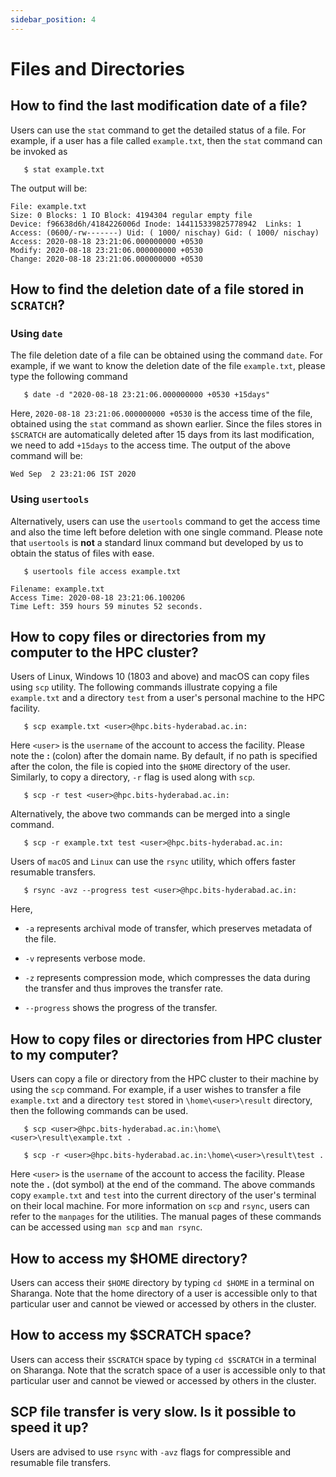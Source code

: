 ```yaml
---
sidebar_position: 4
---
```


Files and Directories
=====================

How to find the last modification date of a file?
-------------------------------------------------

Users can use the `stat` command to get the detailed status of a file.
For example, if a user has a file called `example.txt`, then the `stat`
command can be invoked as

``` {.bash}
   $ stat example.txt
```

The output will be:

``` {.bash}
File: example.txt
Size: 0 Blocks: 1 IO Block: 4194304 regular empty file
Device: f96638d6h/4184226006d Inode: 144115339825778942  Links: 1
Access: (0600/-rw-------) Uid: ( 1000/ nischay) Gid: ( 1000/ nischay)
Access: 2020-08-18 23:21:06.000000000 +0530
Modify: 2020-08-18 23:21:06.000000000 +0530
Change: 2020-08-18 23:21:06.000000000 +0530
```

How to find the deletion date of a file stored in `SCRATCH`?
------------------------------------------------------------

### Using `date`

The file deletion date of a file can be obtained using the command
`date`. For example, if we want to know the deletion date of the file
`example.txt`, please type the following command

``` {.bash}
   $ date -d "2020-08-18 23:21:06.000000000 +0530 +15days"
```

Here, `2020-08-18 23:21:06.000000000 +0530` is the access time of the
file, obtained using the `stat` command as shown earlier. Since the
files stores in `$SCRATCH` are automatically deleted after $15$ days
from its last modification, we need to add `+15days` to the access time.
The output of the above command will be:

``` {.bash}
Wed Sep  2 23:21:06 IST 2020
```

### Using `usertools`

Alternatively, users can use the `usertools` command to get the access
time and also the time left before deletion with one single command.
Please note that `usertools` is **not** a standard linux command but
developed by us to obtain the status of files with ease.

``` {.bash}
   $ usertools file access example.txt
```

``` {.bash}
Filename: example.txt
Access Time: 2020-08-18 23:21:06.100206
Time Left: 359 hours 59 minutes 52 seconds.
```

How to copy files or directories from my computer to the HPC cluster?
---------------------------------------------------------------------

Users of Linux, Windows 10 (1803 and above) and macOS can copy files
using `scp` utility. The following commands illustrate copying a file
`example.txt` and a directory `test` from a user's personal machine to
the HPC facility.

``` {.bash}
   $ scp example.txt <user>@hpc.bits-hyderabad.ac.in:
```

Here `<user>` is the `username` of the account to access the facility.
Please note the **:** (colon) after the domain name. By default, if no
path is specified after the colon, the file is copied into the `$HOME`
directory of the user. Similarly, to copy a directory, `-r` flag is used
along with `scp`.

``` {.bash}
   $ scp -r test <user>@hpc.bits-hyderabad.ac.in:
```

Alternatively, the above two commands can be merged into a single
command.

``` {.bash}
   $ scp -r example.txt test <user>@hpc.bits-hyderabad.ac.in:
```

Users of `macOS` and `Linux` can use the `rsync` utility, which offers
faster resumable transfers.

``` {.bash}
   $ rsync -avz --progress test <user>@hpc.bits-hyderabad.ac.in:
```

Here,

-   `-a` represents archival mode of transfer, which preserves metadata
    of the file.

-   `-v` represents verbose mode.

-   `-z` represents compression mode, which compresses the data during
    the transfer and thus improves the transfer rate.

-   `--progress` shows the progress of the transfer.

How to copy files or directories from HPC cluster to my computer?
-----------------------------------------------------------------

Users can copy a file or directory from the HPC cluster to their machine
by using the `scp` command. For example, if a user wishes to transfer a
file `example.txt` and a directory `test` stored in
`\home\<user>\result` directory, then the following commands can be
used.

``` {.bash}
   $ scp <user>@hpc.bits-hyderabad.ac.in:\home\<user>\result\example.txt .
```

``` {.bash}
   $ scp -r <user>@hpc.bits-hyderabad.ac.in:\home\<user>\result\test .
```

Here `<user>` is the `username` of the account to access the facility.
Please note the **.** (dot symbol) at the end of the command. The above
commands copy `example.txt` and `test` into the current directory of the
user's terminal on their local machine. For more information on `scp`
and `rsync`, users can refer to the `manpages` for the utilities. The
manual pages of these commands can be accessed using `man scp` and
`man rsync`.

How to access my \$HOME directory? 
----------------------------------

Users can access their `$HOME` directory by typing `cd $HOME` in a
terminal on Sharanga. Note that the home directory of a user is
accessible only to that particular user and cannot be viewed or accessed
by others in the cluster.

How to access my \$SCRATCH space? 
---------------------------------

Users can access their `$SCRATCH` space by typing `cd $SCRATCH` in a
terminal on Sharanga. Note that the scratch space of a user is
accessible only to that particular user and cannot be viewed or accessed
by others in the cluster.

SCP file transfer is very slow. Is it possible to speed it up?
--------------------------------------------------------------

Users are advised to use `rsync` with `-avz` flags for compressible and
resumable file transfers.


